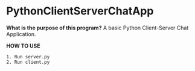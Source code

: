 # PythonClientServerChatApp

**What is the purpose of this program?**
A basic Python Client-Server Chat Application.

**HOW TO USE**
```
1. Run server.py
2. Run client.py
```
